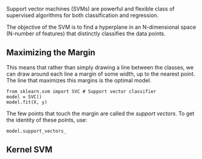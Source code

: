 Support vector machines (SVMs) are powerful and flexible class of supervised algorithms for both classification and regression. 

The objective of the SVM is to find a hyperplane in an N-dimensional space (N-number of features) that distinctly classifies the data
points.

## Maximizing the Margin
This means that rather than simply drawing a line between the classes, we can draw around each line a margin of some width, up to the
nearest point. The line that maximizes this margins is the optimal model.
```
from sklearn.svm import SVC # Support vector classifier
model = SVC()
model.fit(X, y)
```
The few points that touch the margin are called the *support vectors*. To get the identity of these points, use:
```
model.support_vectors_
```

## Kernel SVM
